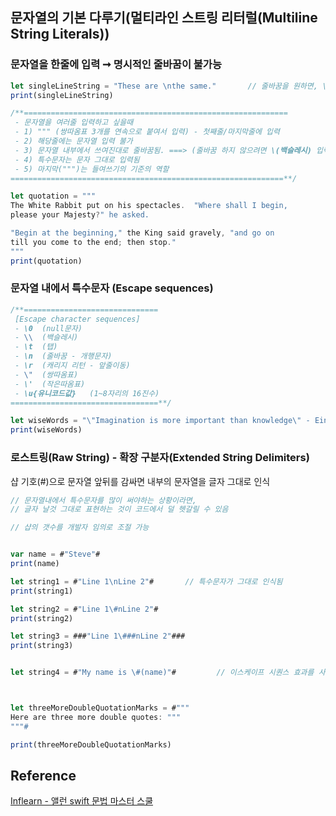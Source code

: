 ## 문자열의 기본 다루기(멀티라인 스트링 리터럴(Multiline String Literals)) 
### 문자열을 한줄에 입력 ➞ 명시적인 줄바꿈이 불가능
```javascript
let singleLineString = "These are \nthe same."       // 줄바꿈을 원하면, \n 입력   \ (Escape character)
print(singleLineString)

/**===========================================================
 - 문자열을 여러줄 입력하고 싶을때
 - 1) """ (쌍따옴표 3개를 연속으로 붙여서 입력) - 첫째줄/마지막줄에 입력
 - 2) 해당줄에는 문자열 입력 불가
 - 3) 문자열 내부에서 쓰여진대로 줄바꿈됨. ===> (줄바꿈 하지 않으려면 \(백슬레시) 입력)
 - 4) 특수문자는 문자 그대로 입력됨
 - 5) 마지막(""")는 들여쓰기의 기준의 역할
=============================================================**/

let quotation = """
The White Rabbit put on his spectacles.  "Where shall I begin,
please your Majesty?" he asked.

"Begin at the beginning," the King said gravely, "and go on
till you come to the end; then stop."
"""
print(quotation)
```
### 문자열 내에서 특수문자 (Escape sequences)
```javascript
/**==============================
 [Escape character sequences]
 - \0  (null문자)
 - \\  (백슬레시)
 - \t  (탭)
 - \n  (줄바꿈 - 개행문자)
 - \r  (캐리지 리턴 - 앞줄이동)
 - \"  (쌍따옴표)
 - \'  (작은따옴표)
 - \u{유니코드값}   (1~8자리의 16진수)
=================================**/

let wiseWords = "\"Imagination is more important than knowledge\" - Einstein"
print(wiseWords)
```
### 로스트링(Raw String) - 확장 구분자(Extended String Delimiters)  #
샵 기호(#)으로 문자열 앞뒤를 감싸면 내부의 문자열을 글자 그대로 인식
```javascript
// 문자열내에서 특수문자를 많이 써야하는 상황이라면,
// 글자 날것 그대로 표현하는 것이 코드에서 덜 헷갈릴 수 있음

// 샵의 갯수를 개발자 임의로 조절 가능


var name = #"Steve"#
print(name)

let string1 = #"Line 1\nLine 2"#       // 특수문자가 그대로 인식됨
print(string1)

let string2 = #"Line 1\#nLine 2"#
print(string2)

let string3 = ###"Line 1\###nLine 2"###
print(string3)


let string4 = #"My name is \#(name)"#         // 이스케이프 시퀀스 효과를 사용하려면, 샵을 입력



let threeMoreDoubleQuotationMarks = #"""
Here are three more double quotes: """
"""#

print(threeMoreDoubleQuotationMarks)
```
## Reference
[Inflearn - 앨런 swift 문법 마스터 스쿨](https://www.inflearn.com/course/%EC%8A%A4%EC%9C%84%ED%94%84%ED%8A%B8-%EB%AC%B8%EB%B2%95-%EB%A7%88%EC%8A%A4%ED%84%B0-%EC%8A%A4%EC%BF%A8/dashboard)
